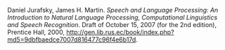 Daniel Jurafsky, James H. Martin. _Speech and Language Processing: An Introduction to Natural Language Processing, Computational Linguistics and Speech Recognition_. Draft of October 15, 2007 (for the 2nd edition), Prentice Hall, 2000, http://gen.lib.rus.ec/book/index.php?md5=9dbfbaedce7007d816477c96f4e6b17d.